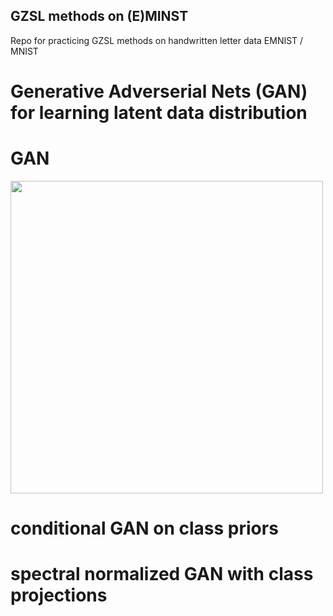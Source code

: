 ## GZSL methods on (E)MINST
 Repo for practicing GZSL methods on handwritten letter data EMNIST / MNIST

# Generative Adverserial Nets (GAN) for learning latent data distribution

# GAN 
<img src="https://github.com/johnypark/GZSL-methods-on--E-MINST/blob/main/results/GAN_bs256_ep500.gif" width="500" height="500" />

# conditional GAN on class priors


# spectral normalized GAN with class projections

